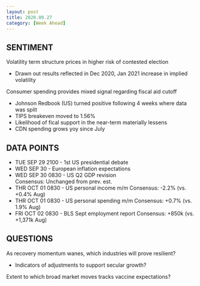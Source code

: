 ```yaml
---
layout: post
title: 2020.09.27
category: [Week Ahead]
---
```


## SENTIMENT  
Volatility term structure prices in higher risk of contested election
* Drawn out results reflected in Dec 2020, Jan 2021 increase in implied volatility 

Consumer spending provides mixed signal regarding fiscal aid cutoff
* Johnson Redbook (US) turned positive following 4 weeks where data was split 
* TIPS breakeven moved to 1.56%   
* Likelihood of fical support in the near-term materially lessens 
* CDN spending grows yoy since July

## DATA POINTS 
* TUE SEP 29 2100 - 1st US presidential debate  
* WED SEP 30      - European inflation expectations 
* WED SEP 30 0830 - US Q2 GDP revision  
  Consensus: Unchanged from prev. est. 
* THR OCT 01 0830 - US personal income m/m
  Consensus: -2.2% (vs. +0.4% Aug)
* THR OCT 01 0830 - US personal spending m/m
  Consensus: +0.7% (vs. 1.9% Aug)
* FRI OCT 02 0830 - BLS Sept employment report
  Consensus: +850k (vs. +1,371k Aug)
    
## QUESTIONS
As recovery momentum wanes, which industries will prove resilient? 
* Indicators of adjustments to support secular growth? 

Extent to which broad market moves tracks vaccine expectations? 

